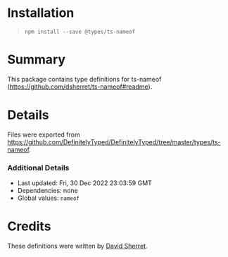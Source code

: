 # Installation
> `npm install --save @types/ts-nameof`

# Summary
This package contains type definitions for ts-nameof (https://github.com/dsherret/ts-nameof#readme).

# Details
Files were exported from https://github.com/DefinitelyTyped/DefinitelyTyped/tree/master/types/ts-nameof.

### Additional Details
 * Last updated: Fri, 30 Dec 2022 23:03:59 GMT
 * Dependencies: none
 * Global values: `nameof`

# Credits
These definitions were written by [David Sherret](https://github.com/dsherret).
